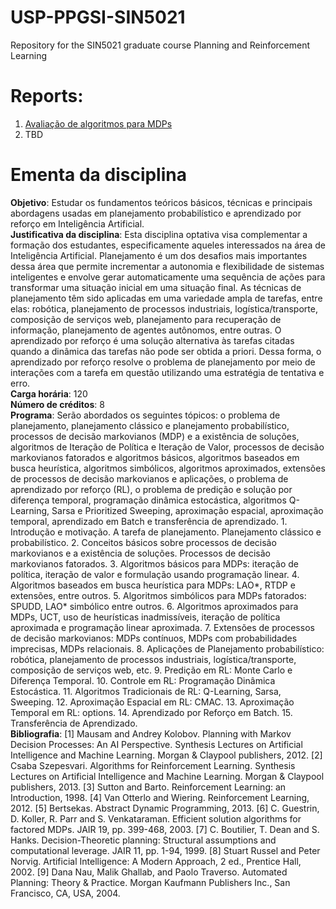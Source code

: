 
# USP-PPGSI-SIN5021

Repository for the SIN5021 graduate course Planning and Reinforcement Learning

# Reports:

 1. [Avaliação de algoritmos para MDPs](Report1/README.md)
 2. TBD
 
# Ementa da disciplina

**Objetivo**: Estudar os fundamentos teóricos básicos, técnicas e principais abordagens usadas em planejamento probabilístico e aprendizado por reforço em Inteligência Artificial.<br/>
**Justificativa da disciplina**: Esta disciplina optativa visa complementar a formação dos estudantes, especificamente aqueles interessados na área de Inteligência Artificial. Planejamento é um dos desafios mais importantes dessa área que permite incrementar a autonomia e flexibilidade de sistemas inteligentes e envolve gerar automaticamente uma sequência de ações para transformar uma situação inicial em uma situação final. As técnicas de planejamento têm sido aplicadas em uma variedade ampla de tarefas, entre elas: robótica, planejamento de processos industriais, logística/transporte, composição de serviços web, planejamento para recuperação de informação, planejamento de agentes autônomos, entre outras. O aprendizado por reforço é uma solução alternativa às tarefas citadas quando a dinâmica das tarefas não pode ser obtida a priori. Dessa forma, o aprendizado por reforço resolve o problema de planejamento por meio de interações com a tarefa em questão utilizando uma estratégia de tentativa e erro.<br/>
**Carga horária**: 120<br/>
**Número de créditos**: 8<br/>
**Programa**: Serão abordados os seguintes tópicos: o problema de planejamento, planejamento clássico e planejamento probabilístico, processos de decisão markovianos (MDP) e a existência de soluções, algoritmos de Iteração de Política e Iteração de Valor, processos de decisão markovianos fatorados e algoritmos básicos, algoritmos baseados em busca heurística, algoritmos simbólicos, algoritmos aproximados, extensões de processos de decisão markovianos e aplicações, o problema de aprendizado por reforço (RL), o problema de predição e solução por diferença temporal, programação dinâmica estocástica, algoritmos Q-Learning, Sarsa e Prioritized Sweeping, aproximação espacial, aproximação temporal, aprendizado em Batch e transferência de aprendizado. 1. Introdução e motivação. A tarefa de planejamento. Planejamento clássico e probabilístico. 2. Conceitos básicos sobre processos de decisão markovianos e a existência de soluções. Processos de decisão markovianos fatorados. 3. Algoritmos básicos para MDPs: iteração de política, iteração de valor e formulação usando programação linear. 4. Algoritmos baseados em busca heurística para MDPs: LAO*, RTDP e extensões, entre outros. 5. Algoritmos simbólicos para MDPs fatorados: SPUDD, LAO* simbólico entre outros. 6. Algoritmos aproximados para MDPs, UCT, uso de heurísticas inadmissíveis, iteração de política aproximada e programação linear aproximada. 7. Extensões de processos de decisão markovianos: MDPs contínuos, MDPs com probabilidades imprecisas, MDPs relacionais. 8. Aplicações de Planejamento probabilístico: robótica, planejamento de processos industriais, logística/transporte, composição de serviços web, etc. 9. Predição em RL: Monte Carlo e Diferença Temporal. 10. Controle em RL: Programação Dinâmica Estocástica. 11. Algoritmos Tradicionais de RL: Q-Learning, Sarsa, Sweeping. 12. Aproximação Espacial em RL: CMAC. 13. Aproximação Temporal em RL: options. 14. Aprendizado por Reforço em Batch. 15. Transferência de Aprendizado.<br/>
**Bibliografia**: [1] Mausam and Andrey Kolobov. Planning with Markov Decision Processes: An AI Perspective. Synthesis Lectures on Artificial Intelligence and Machine Learning. Morgan & Claypool publishers, 2012. [2] Csaba Szepesvari. Algorithms for Reinforcement Learning. Synthesis Lectures on Artificial Intelligence and Machine Learning. Morgan & Claypool publishers, 2013. [3] Sutton and Barto. Reinforcement Learning: an Introduction, 1998. [4] Van Otterlo and Wiering. Reinforcement Learning, 2012. [5] Bertsekas. Abstract Dynamic Programming, 2013. [6] C. Guestrin, D. Koller, R. Parr and S. Venkataraman. Efficient solution algorithms for factored MDPs. JAIR 19, pp. 399-468, 2003. [7] C. Boutilier, T. Dean and S. Hanks. Decision-Theoretic planning: Structural assumptions and computational leverage. JAIR 11, pp. 1-94, 1999. [8] Stuart Russel and Peter Norvig. Artificial Intelligence: A Modern Approach, 2 ed., Prentice Hall, 2002. [9] Dana Nau, Malik Ghallab, and Paolo Traverso. Automated Planning: Theory & Practice. Morgan Kaufmann Publishers Inc., San Francisco, CA, USA, 2004.<br/>
